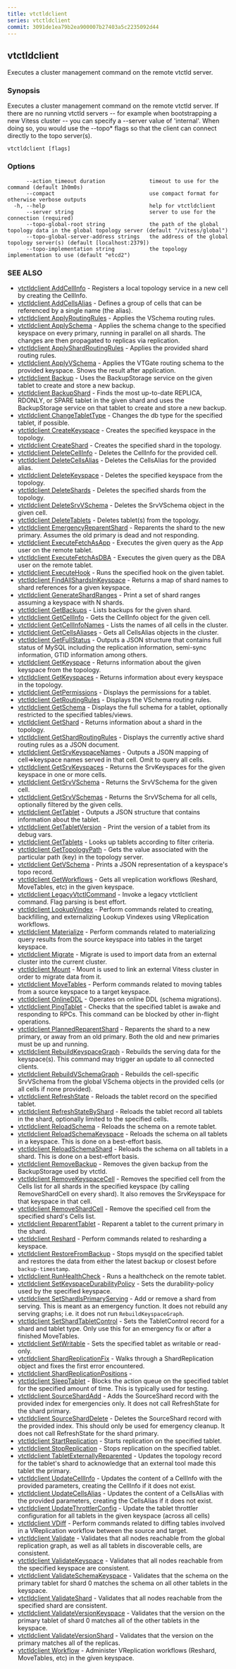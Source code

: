 ```yaml
---
title: vtctldclient
series: vtctldclient
commit: 3091de1ea79b2ea900007b27403a5c2235092d44
---
```

## vtctldclient

Executes a cluster management command on the remote vtctld server.

### Synopsis

Executes a cluster management command on the remote vtctld server.
If there are no running vtctld servers -- for example when bootstrapping
a new Vitess cluster -- you can specify a --server value of 'internal'.
When doing so, you would use the --topo* flags so that the client can
connect directly to the topo server(s).

```
vtctldclient [flags]
```

### Options

```
      --action_timeout duration              timeout to use for the command (default 1h0m0s)
      --compact                              use compact format for otherwise verbose outputs
  -h, --help                                 help for vtctldclient
      --server string                        server to use for the connection (required)
      --topo-global-root string              the path of the global topology data in the global topology server (default "/vitess/global")
      --topo-global-server-address strings   the address of the global topology server(s) (default [localhost:2379])
      --topo-implementation string           the topology implementation to use (default "etcd2")
```

### SEE ALSO

* [vtctldclient AddCellInfo](./vtctldclient_addcellinfo/)	 - Registers a local topology service in a new cell by creating the CellInfo.
* [vtctldclient AddCellsAlias](./vtctldclient_addcellsalias/)	 - Defines a group of cells that can be referenced by a single name (the alias).
* [vtctldclient ApplyRoutingRules](./vtctldclient_applyroutingrules/)	 - Applies the VSchema routing rules.
* [vtctldclient ApplySchema](./vtctldclient_applyschema/)	 - Applies the schema change to the specified keyspace on every primary, running in parallel on all shards. The changes are then propagated to replicas via replication.
* [vtctldclient ApplyShardRoutingRules](./vtctldclient_applyshardroutingrules/)	 - Applies the provided shard routing rules.
* [vtctldclient ApplyVSchema](./vtctldclient_applyvschema/)	 - Applies the VTGate routing schema to the provided keyspace. Shows the result after application.
* [vtctldclient Backup](./vtctldclient_backup/)	 - Uses the BackupStorage service on the given tablet to create and store a new backup.
* [vtctldclient BackupShard](./vtctldclient_backupshard/)	 - Finds the most up-to-date REPLICA, RDONLY, or SPARE tablet in the given shard and uses the BackupStorage service on that tablet to create and store a new backup.
* [vtctldclient ChangeTabletType](./vtctldclient_changetablettype/)	 - Changes the db type for the specified tablet, if possible.
* [vtctldclient CreateKeyspace](./vtctldclient_createkeyspace/)	 - Creates the specified keyspace in the topology.
* [vtctldclient CreateShard](./vtctldclient_createshard/)	 - Creates the specified shard in the topology.
* [vtctldclient DeleteCellInfo](./vtctldclient_deletecellinfo/)	 - Deletes the CellInfo for the provided cell.
* [vtctldclient DeleteCellsAlias](./vtctldclient_deletecellsalias/)	 - Deletes the CellsAlias for the provided alias.
* [vtctldclient DeleteKeyspace](./vtctldclient_deletekeyspace/)	 - Deletes the specified keyspace from the topology.
* [vtctldclient DeleteShards](./vtctldclient_deleteshards/)	 - Deletes the specified shards from the topology.
* [vtctldclient DeleteSrvVSchema](./vtctldclient_deletesrvvschema/)	 - Deletes the SrvVSchema object in the given cell.
* [vtctldclient DeleteTablets](./vtctldclient_deletetablets/)	 - Deletes tablet(s) from the topology.
* [vtctldclient EmergencyReparentShard](./vtctldclient_emergencyreparentshard/)	 - Reparents the shard to the new primary. Assumes the old primary is dead and not responding.
* [vtctldclient ExecuteFetchAsApp](./vtctldclient_executefetchasapp/)	 - Executes the given query as the App user on the remote tablet.
* [vtctldclient ExecuteFetchAsDBA](./vtctldclient_executefetchasdba/)	 - Executes the given query as the DBA user on the remote tablet.
* [vtctldclient ExecuteHook](./vtctldclient_executehook/)	 - Runs the specified hook on the given tablet.
* [vtctldclient FindAllShardsInKeyspace](./vtctldclient_findallshardsinkeyspace/)	 - Returns a map of shard names to shard references for a given keyspace.
* [vtctldclient GenerateShardRanges](./vtctldclient_generateshardranges/)	 - Print a set of shard ranges assuming a keyspace with N shards.
* [vtctldclient GetBackups](./vtctldclient_getbackups/)	 - Lists backups for the given shard.
* [vtctldclient GetCellInfo](./vtctldclient_getcellinfo/)	 - Gets the CellInfo object for the given cell.
* [vtctldclient GetCellInfoNames](./vtctldclient_getcellinfonames/)	 - Lists the names of all cells in the cluster.
* [vtctldclient GetCellsAliases](./vtctldclient_getcellsaliases/)	 - Gets all CellsAlias objects in the cluster.
* [vtctldclient GetFullStatus](./vtctldclient_getfullstatus/)	 - Outputs a JSON structure that contains full status of MySQL including the replication information, semi-sync information, GTID information among others.
* [vtctldclient GetKeyspace](./vtctldclient_getkeyspace/)	 - Returns information about the given keyspace from the topology.
* [vtctldclient GetKeyspaces](./vtctldclient_getkeyspaces/)	 - Returns information about every keyspace in the topology.
* [vtctldclient GetPermissions](./vtctldclient_getpermissions/)	 - Displays the permissions for a tablet.
* [vtctldclient GetRoutingRules](./vtctldclient_getroutingrules/)	 - Displays the VSchema routing rules.
* [vtctldclient GetSchema](./vtctldclient_getschema/)	 - Displays the full schema for a tablet, optionally restricted to the specified tables/views.
* [vtctldclient GetShard](./vtctldclient_getshard/)	 - Returns information about a shard in the topology.
* [vtctldclient GetShardRoutingRules](./vtctldclient_getshardroutingrules/)	 - Displays the currently active shard routing rules as a JSON document.
* [vtctldclient GetSrvKeyspaceNames](./vtctldclient_getsrvkeyspacenames/)	 - Outputs a JSON mapping of cell=>keyspace names served in that cell. Omit to query all cells.
* [vtctldclient GetSrvKeyspaces](./vtctldclient_getsrvkeyspaces/)	 - Returns the SrvKeyspaces for the given keyspace in one or more cells.
* [vtctldclient GetSrvVSchema](./vtctldclient_getsrvvschema/)	 - Returns the SrvVSchema for the given cell.
* [vtctldclient GetSrvVSchemas](./vtctldclient_getsrvvschemas/)	 - Returns the SrvVSchema for all cells, optionally filtered by the given cells.
* [vtctldclient GetTablet](./vtctldclient_gettablet/)	 - Outputs a JSON structure that contains information about the tablet.
* [vtctldclient GetTabletVersion](./vtctldclient_gettabletversion/)	 - Print the version of a tablet from its debug vars.
* [vtctldclient GetTablets](./vtctldclient_gettablets/)	 - Looks up tablets according to filter criteria.
* [vtctldclient GetTopologyPath](./vtctldclient_gettopologypath/)	 - Gets the value associated with the particular path (key) in the topology server.
* [vtctldclient GetVSchema](./vtctldclient_getvschema/)	 - Prints a JSON representation of a keyspace's topo record.
* [vtctldclient GetWorkflows](./vtctldclient_getworkflows/)	 - Gets all vreplication workflows (Reshard, MoveTables, etc) in the given keyspace.
* [vtctldclient LegacyVtctlCommand](./vtctldclient_legacyvtctlcommand/)	 - Invoke a legacy vtctlclient command. Flag parsing is best effort.
* [vtctldclient LookupVindex](./vtctldclient_lookupvindex/)	 - Perform commands related to creating, backfilling, and externalizing Lookup Vindexes using VReplication workflows.
* [vtctldclient Materialize](./vtctldclient_materialize/)	 - Perform commands related to materializing query results from the source keyspace into tables in the target keyspace.
* [vtctldclient Migrate](./vtctldclient_migrate/)	 - Migrate is used to import data from an external cluster into the current cluster.
* [vtctldclient Mount](./vtctldclient_mount/)	 - Mount is used to link an external Vitess cluster in order to migrate data from it.
* [vtctldclient MoveTables](./vtctldclient_movetables/)	 - Perform commands related to moving tables from a source keyspace to a target keyspace.
* [vtctldclient OnlineDDL](./vtctldclient_onlineddl/)	 - Operates on online DDL (schema migrations).
* [vtctldclient PingTablet](./vtctldclient_pingtablet/)	 - Checks that the specified tablet is awake and responding to RPCs. This command can be blocked by other in-flight operations.
* [vtctldclient PlannedReparentShard](./vtctldclient_plannedreparentshard/)	 - Reparents the shard to a new primary, or away from an old primary. Both the old and new primaries must be up and running.
* [vtctldclient RebuildKeyspaceGraph](./vtctldclient_rebuildkeyspacegraph/)	 - Rebuilds the serving data for the keyspace(s). This command may trigger an update to all connected clients.
* [vtctldclient RebuildVSchemaGraph](./vtctldclient_rebuildvschemagraph/)	 - Rebuilds the cell-specific SrvVSchema from the global VSchema objects in the provided cells (or all cells if none provided).
* [vtctldclient RefreshState](./vtctldclient_refreshstate/)	 - Reloads the tablet record on the specified tablet.
* [vtctldclient RefreshStateByShard](./vtctldclient_refreshstatebyshard/)	 - Reloads the tablet record all tablets in the shard, optionally limited to the specified cells.
* [vtctldclient ReloadSchema](./vtctldclient_reloadschema/)	 - Reloads the schema on a remote tablet.
* [vtctldclient ReloadSchemaKeyspace](./vtctldclient_reloadschemakeyspace/)	 - Reloads the schema on all tablets in a keyspace. This is done on a best-effort basis.
* [vtctldclient ReloadSchemaShard](./vtctldclient_reloadschemashard/)	 - Reloads the schema on all tablets in a shard. This is done on a best-effort basis.
* [vtctldclient RemoveBackup](./vtctldclient_removebackup/)	 - Removes the given backup from the BackupStorage used by vtctld.
* [vtctldclient RemoveKeyspaceCell](./vtctldclient_removekeyspacecell/)	 - Removes the specified cell from the Cells list for all shards in the specified keyspace (by calling RemoveShardCell on every shard). It also removes the SrvKeyspace for that keyspace in that cell.
* [vtctldclient RemoveShardCell](./vtctldclient_removeshardcell/)	 - Remove the specified cell from the specified shard's Cells list.
* [vtctldclient ReparentTablet](./vtctldclient_reparenttablet/)	 - Reparent a tablet to the current primary in the shard.
* [vtctldclient Reshard](./vtctldclient_reshard/)	 - Perform commands related to resharding a keyspace.
* [vtctldclient RestoreFromBackup](./vtctldclient_restorefrombackup/)	 - Stops mysqld on the specified tablet and restores the data from either the latest backup or closest before `backup-timestamp`.
* [vtctldclient RunHealthCheck](./vtctldclient_runhealthcheck/)	 - Runs a healthcheck on the remote tablet.
* [vtctldclient SetKeyspaceDurabilityPolicy](./vtctldclient_setkeyspacedurabilitypolicy/)	 - Sets the durability-policy used by the specified keyspace.
* [vtctldclient SetShardIsPrimaryServing](./vtctldclient_setshardisprimaryserving/)	 - Add or remove a shard from serving. This is meant as an emergency function. It does not rebuild any serving graphs; i.e. it does not run `RebuildKeyspaceGraph`.
* [vtctldclient SetShardTabletControl](./vtctldclient_setshardtabletcontrol/)	 - Sets the TabletControl record for a shard and tablet type. Only use this for an emergency fix or after a finished MoveTables.
* [vtctldclient SetWritable](./vtctldclient_setwritable/)	 - Sets the specified tablet as writable or read-only.
* [vtctldclient ShardReplicationFix](./vtctldclient_shardreplicationfix/)	 - Walks through a ShardReplication object and fixes the first error encountered.
* [vtctldclient ShardReplicationPositions](./vtctldclient_shardreplicationpositions/)	 - 
* [vtctldclient SleepTablet](./vtctldclient_sleeptablet/)	 - Blocks the action queue on the specified tablet for the specified amount of time. This is typically used for testing.
* [vtctldclient SourceShardAdd](./vtctldclient_sourceshardadd/)	 - Adds the SourceShard record with the provided index for emergencies only. It does not call RefreshState for the shard primary.
* [vtctldclient SourceShardDelete](./vtctldclient_sourcesharddelete/)	 - Deletes the SourceShard record with the provided index. This should only be used for emergency cleanup. It does not call RefreshState for the shard primary.
* [vtctldclient StartReplication](./vtctldclient_startreplication/)	 - Starts replication on the specified tablet.
* [vtctldclient StopReplication](./vtctldclient_stopreplication/)	 - Stops replication on the specified tablet.
* [vtctldclient TabletExternallyReparented](./vtctldclient_tabletexternallyreparented/)	 - Updates the topology record for the tablet's shard to acknowledge that an external tool made this tablet the primary.
* [vtctldclient UpdateCellInfo](./vtctldclient_updatecellinfo/)	 - Updates the content of a CellInfo with the provided parameters, creating the CellInfo if it does not exist.
* [vtctldclient UpdateCellsAlias](./vtctldclient_updatecellsalias/)	 - Updates the content of a CellsAlias with the provided parameters, creating the CellsAlias if it does not exist.
* [vtctldclient UpdateThrottlerConfig](./vtctldclient_updatethrottlerconfig/)	 - Update the tablet throttler configuration for all tablets in the given keyspace (across all cells)
* [vtctldclient VDiff](./vtctldclient_vdiff/)	 - Perform commands related to diffing tables involved in a VReplication workflow between the source and target.
* [vtctldclient Validate](./vtctldclient_validate/)	 - Validates that all nodes reachable from the global replication graph, as well as all tablets in discoverable cells, are consistent.
* [vtctldclient ValidateKeyspace](./vtctldclient_validatekeyspace/)	 - Validates that all nodes reachable from the specified keyspace are consistent.
* [vtctldclient ValidateSchemaKeyspace](./vtctldclient_validateschemakeyspace/)	 - Validates that the schema on the primary tablet for shard 0 matches the schema on all other tablets in the keyspace.
* [vtctldclient ValidateShard](./vtctldclient_validateshard/)	 - Validates that all nodes reachable from the specified shard are consistent.
* [vtctldclient ValidateVersionKeyspace](./vtctldclient_validateversionkeyspace/)	 - Validates that the version on the primary tablet of shard 0 matches all of the other tablets in the keyspace.
* [vtctldclient ValidateVersionShard](./vtctldclient_validateversionshard/)	 - Validates that the version on the primary matches all of the replicas.
* [vtctldclient Workflow](./vtctldclient_workflow/)	 - Administer VReplication workflows (Reshard, MoveTables, etc) in the given keyspace.

